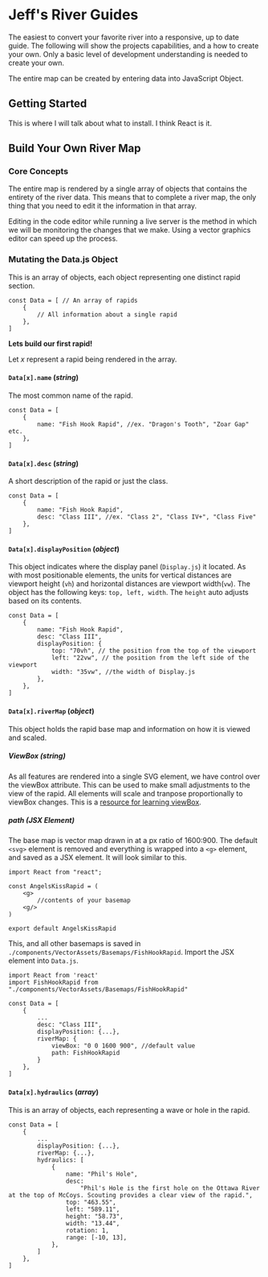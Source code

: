 # Jeff's River Guides

The easiest to convert your favorite river into a responsive, up to date guide. The following will show the projects capabilities, and a how to create your own. Only a basic level of development understanding is needed to create your own.

The entire map can be created by entering data into  JavaScript Object.

## Getting Started

This is where I will talk about what to install. I think React is it. 

## Build Your Own River Map

### Core Concepts

The entire map is rendered by a single array of objects that contains the entirety of the river data. This means that to complete a river map, the only thing that you need to edit it the information in that array. 

Editing in the code editor while running a live server is the method in which we will be monitoring the changes that we make. Using a vector graphics editor can speed up the process. 

### Mutating the Data.js Object 

This is an array of objects, each object representing one distinct rapid section.

    const Data = [ // An array of rapids
        {
            // All information about a single rapid
        },
    ]

**Lets build our first rapid!**

Let *x* represent a rapid being rendered in the array.

#### `Data[x].name` (*string*)

The most common name of the rapid. 

    const Data = [ 
        {
            name: "Fish Hook Rapid", //ex. "Dragon's Tooth", "Zoar Gap" etc.
        },
    ]

#### `Data[x].desc` (*string*)

A short description of the rapid or just the class. 

    const Data = [ 
        {
            name: "Fish Hook Rapid", 
            desc: "Class III", //ex. "Class 2", "Class IV+", "Class Five"
        },
    ]

#### `Data[x].displayPosition` (*object*)

This object indicates where the display panel (`Display.js`) it located. As with most positionable elements, the units for vertical distances are viewport height (`vh`) and horizontal distances are viewport width(`vw`). The object has the following keys: `top, left, width`. The `height` auto adjusts based on its contents. 

    const Data = [ 
        {
            name: "Fish Hook Rapid",
            desc: "Class III",
            displayPosition: {
                top: "70vh", // the position from the top of the viewport
                left: "22vw", // the position from the left side of the viewport
                width: "35vw", //the width of Display.js
            },
        },
    ]

#### `Data[x].riverMap` (*object*)

This object holds the rapid base map and information on how it is viewed and scaled. 

##### ViewBox (*string*)

As all features are rendered into a single SVG element, we have control over the viewBox attribute. This can be used to make small adjustments to the view of the rapid. All elements will scale and tranpose proportionally to viewBox changes. This is a [resource for learning viewBox](https://wattenberger.com/guide/scaling-svg). 

##### path (*JSX Element*)

The base map is vector map drawn in at a px ratio of 1600:900. The default `<svg>` element is removed and everything is wrapped into a `<g>` element, and saved as a JSX element. It will look similar to this. 

    import React from "react";

    const AngelsKissRapid = (
        <g>
            //contents of your basemap
        <g/>
    )

    export default AngelsKissRapid

This, and all other basemaps is saved in `./components/VectorAssets/Basemaps/FishHookRapid`. Import the JSX element into `Data.js`.

    import React from 'react'
    import FishHookRapid from "./components/VectorAssets/Basemaps/FishHookRapid"

    const Data = [ 
        {
            ...
            desc: "Class III",
            displayPosition: {...},
            riverMap: {
                viewBox: "0 0 1600 900", //default value
                path: FishHookRapid
            }
        },
    ]

#### `Data[x].hydraulics` (*array*)

This is an array of objects, each representing a wave or hole in the rapid. 

    const Data = [ 
        {
            ...
            displayPosition: {...},
            riverMap: {...},
            hydraulics: [
                {
                    name: "Phil's Hole",   
                    desc:
                        "Phil's Hole is the first hole on the Ottawa River at the top of McCoys. Scouting provides a clear view of the rapid.",
                    top: "463.55",
                    left: "589.11",
                    height: "58.73",
                    width: "13.44",
                    rotation: 1,
                    range: [-10, 13],
                },
            ]
        },
    ]









